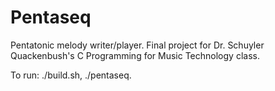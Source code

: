 # Pentaseq
Pentatonic melody writer/player. Final project for Dr. Schuyler Quackenbush's C Programming for Music Technology class.

To run: ./build.sh, ./pentaseq.
